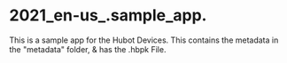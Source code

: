 # 2021_en-us_.sample_app.
This is a sample app for the Hubot Devices.
This contains the metadata in the "metadata" folder, & has the .hbpk File.
